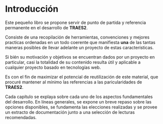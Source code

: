 # Introducción

Este pequeño libro se propone servir de punto de partida y referencia permanente en el desarrollo de **TRAES2**.

Consiste de una recopilación de herramientas, convenciones y mejores practicas ordenadas en un todo coerente que manifiesta **una** de las tantas maneras posibles de llevar adelante un proyecto de estas características.

Si bién su motivación y objetivos se encuentran dados por un proyecto en particular, casi la totalidad de su contenido resulta útil y aplicable a cualquier proyecto basado en tecnologías web.

Es con el fin de maximizar el potencial de reutilización de este material, que procuré mantener al mínimo las referencias a las paricularidades de **TRAES2**.

Cada capítulo se explaya sobre cada uno de los aspectos fundamentales del desarrollo. En líneas generales, se expone un breve repaso sobre las opciones disponibles, se fundamenta las elecciones realizadas y se provee un extracto de documentación junto a una selección de lecturas recomendadas.

